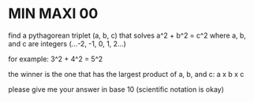 # MIN MAXI 00
find a pythagorean triplet (a, b, c) that solves
a^2 + b^2 = c^2
where a, b, and c are integers (...-2, -1, 0, 1, 2...)

for example:
3^2 + 4^2 = 5^2

the winner is the one that has the largest product of a, b, and c:
a x b x c

please give me your answer in base 10 (scientific notation is okay)


